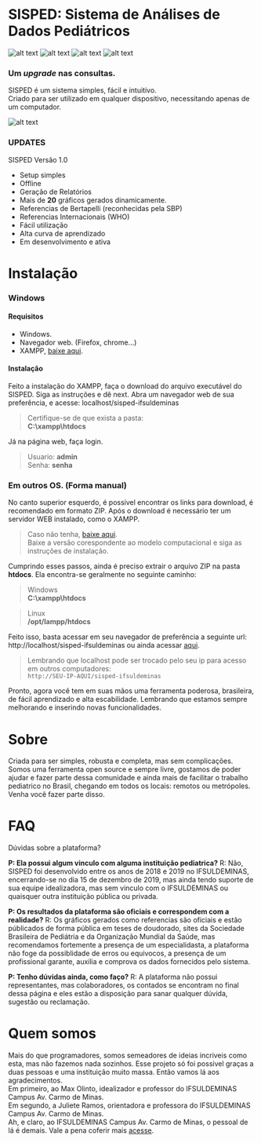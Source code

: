 # SISPED: Sistema de Análises de Dados Pediátricos

![alt text][Status]
![alt text][Plataformas]
![alt text][Versao]
![alt text][Licenca]

[Versao]: https://img.shields.io/badge/Plataformas-Windows%20%7C%20Mac%20%7C%20Linux-lightgrey "Versão atual do sistema"
[Licenca]: https://img.shields.io/badge/Licen%C3%A7a-MIT-brightgreen "Somos Livres!"
[Status]: https://img.shields.io/badge/Estado-Em%20Desenvolvimento-brightgreen "Status"
[Plataformas]: https://img.shields.io/badge/Vers%C3%A3o-%200.1.1%20-blue "Plataformas suportadas"

### Um _upgrade_ nas consultas. 

SISPED é um sistema simples, fácil e intuitivo.    
Criado para ser utilizado em qualquer dispositivo, necessitando apenas de um computador.

![alt text][GIF]

[SISPED]: ./image/sisped-logo2.png "SISPED"

[GIF]: ./image/sisped.gif "SISPED"

### UPDATES

SISPED Versão 1.0

- Setup simples
- Offline
- Geração de Relatórios
- Mais de **20** gráficos gerados dinamicamente.
- Referencias de Bertapelli (reconhecidas pela SBP)
- Referencias Internacionais (WHO)
- Fácil utilização
- Alta curva de aprendizado
- Em desenvolvimento e ativa

# Instalação

### Windows
#### Requisitos
- Windows.
- Navegador web. (Firefox, chrome...)
- XAMPP, [baixe aqui](https://www.apachefriends.org/pt_br/download.html).

#### Instalação

Feito a instalação do XAMPP, faça o download do arquivo executável do SISPED.
Siga as instruções e dê next.
Abra um navegador web de sua preferência, e acesse: localhost/sisped-ifsuldeminas

> Certifique-se de que exista a pasta:  
> **C:\xampp\htdocs**  

Já na página web, faça login.
> Usuario: **admin**  
> Senha: **senha**

### Em outros OS. (Forma manual)

No canto superior esquerdo, é possivel encontrar os links para download, é recomendado em formato ZIP.
Após o download é necessário ter um servidor WEB instalado, como o XAMPP. 

> Caso não tenha, [baixe aqui](https://www.apachefriends.org/pt_br/download.html).   
> Baixe a versão corespondente ao modelo computacional e siga as instruções de instalação.

Cumprindo esses passos, ainda é preciso extrair o arquivo ZIP na pasta **htdocs**.
Ela encontra-se geralmente no seguinte caminho:

> Windows  
> **C:\xampp\htdocs**  

> Linux  
> **/opt/lampp/htdocs**

Feito isso, basta acessar em seu navegador de preferência a seguinte url: http://localhost/sisped-ifsuldeminas
ou ainda acessar [aqui](http://localhost/sisped-ifsuldeminas).

> Lembrando que localhost pode ser trocado pelo seu ip para acesso em outros computadores:  
`http://SEU-IP-AQUI/sisped-ifsuldeminas`

Pronto, agora você tem em suas mãos uma ferramenta poderosa, brasileira, de fácil aprendizado e alta escabilidade. Lembrando que estamos sempre melhorando e inserindo novas funcionalidades.

# Sobre

Criada para ser simples, robusta e completa, mas sem complicações.  
Somos uma ferramenta open source e sempre livre, gostamos de poder ajudar e fazer parte dessa comunidade e ainda mais de facilitar o trabalho pediatrico no Brasil, chegando em todos os locais: remotos ou metrópoles.   
Venha você fazer parte disso.

# FAQ

Dúvidas sobre a plataforma?

**P: Ela possui algum vinculo com alguma instituição pediatrica?**
R: Não, SISPED foi desenvolvido entre os anos de 2018 e 2019 no IFSULDEMINAS, encerrando-se no dia 15 de dezembro de 2019, mas ainda tendo suporte de sua equipe idealizadora, mas sem vinculo com o IFSULDEMINAS ou quaisquer outra instituição pública ou privada.

**P: Os resultados da plataforma são oficiais e correspondem com a realidade?**
R: Os gráficos gerados como referencias são oficiais e estão públicados de forma pública em teses de doudorado, sites da Sociedade Brasileira de Pediátria e da Organização Mundial da Saúde, mas recomendamos fortemente a presença de um especialidasta, a plataforma não foge da possiblidade de erros ou equivocos, a presença de um profissional garante, auxilia e comprova os dados fornecidos pelo sistema.

**P: Tenho dúvidas ainda, como faço?**
R: A plataforma não possui representantes, mas colaboradores, os contados se encontram no final dessa página e eles estão a disposição para sanar qualquer dúvida, sugestão ou reclamação.

# Quem somos

Mais do que programadores, somos semeadores de ideias incriveis como esta, mas não fazemos nada sozinhos.
Esse projeto só foi possivel graças a duas pessoas e uma instituição muito massa. Então vamos lá aos agradecimentos.  
Em primeiro, ao Max Olinto, idealizador e professor do IFSULDEMINAS Campus Av. Carmo de Minas.  
Em segundo, a Juliete Ramos, orientadora e professora do IFSULDEMINAS Campus Av. Carmo de Minas.  
Ah, e claro, ao IFSULDEMINAS Campus Av. Carmo de Minas, o pessoal de lá é demais. Vale a pena coferir mais [acesse](https://portal.cdm.ifsuldeminas.edu.br/).




